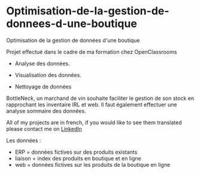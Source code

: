 # Optimisation-de-la-gestion-de-donnees-d-une-boutique

Optimisation de la gestion de données d'une boutique

Projet effectué dans le cadre de ma formation chez OpenClassrooms

* Analyse des données.

* Visualisation des données.

* Nettoyage de données

BottleNeck, un marchand de vin souhaite faciliter le gestion de son stock en rapprochant les inventaire IRL et web. Il faut également effectuer une analyse sommaire des données.

All of my projects are in french, if you would like to see them translated please contact me on [LinkedIn](https://www.linkedin.com/in/yanis-athamnia-117111141/)

Les données :

* ERP = données fictives sur des produits existants
* liaison = index des produits en boutique et en ligne
* web = données fictives sur les produits de la boutique en ligne
